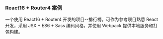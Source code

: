 ### React16 + Router4 案例

一个使用 React16 + Router4 开发的项目--排行榜。可作为参考项目熟悉 React 开发，采用 JSX + ES6 + Sass 编码风格，并使用 Webpack 提供本地服务和打包构建。
